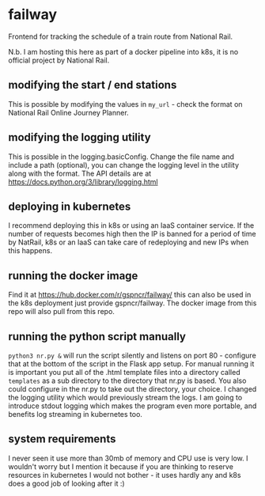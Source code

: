# failway
Frontend for tracking the schedule of a train route from National Rail. 

N.b. I am hosting this here as part of a docker pipeline into k8s, it is no official project by National Rail. 

## modifying the start / end stations
This is possible by modifying the values in `my_url` - check the format on National Rail Online Journey Planner.

## modifying the logging utility
This is possible in the logging.basicConfig. Change the file name and include a path (optional), you can change the logging level in the utility along with the format. The API details are at https://docs.python.org/3/library/logging.html

## deploying in kubernetes
I recommend deploying this in k8s or using an IaaS container service. If the number of requests becomes high then the IP is banned for a period of time by NatRail, k8s or an IaaS can take care of redeploying and new IPs when this happens.

## running the docker image
Find it at https://hub.docker.com/r/gspncr/failway/ this can also be used in the k8s deployment just provide gspncr/failway. The docker image from this repo will also pull from this repo. 

## running the python script manually
`python3 nr.py &` will run the script silently and listens on port 80 - configure that at the bottom of the script in the Flask app setup. 
For manual running it is important you put all of the .html template files into a directory called `templates` as a sub directory to the directory that nr.py is based. You also could configure in the nr.py to take out the directory, your choice.
I changed the logging utility which would previously stream the logs. I am going to introduce stdout logging which makes the program even more portable, and benefits log streaming in kubernetes too.

## system requirements
I never seen it use more than 30mb of memory and CPU use is very low. I wouldn't worry but I mention it because if you are thinking to reserve resources in kubernetes I would not bother - it uses hardly any and k8s does a good job of looking after it :)
